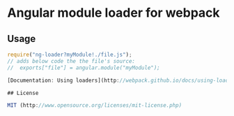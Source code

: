 # Angular module loader for webpack

## Usage

``` javascript
require("ng-loader?myModule!./file.js");
// adds below code the the file's source:
//  exports["file"] = angular.module("myModule");

[Documentation: Using loaders](http://webpack.github.io/docs/using-loaders.html)

## License

MIT (http://www.opensource.org/licenses/mit-license.php)
